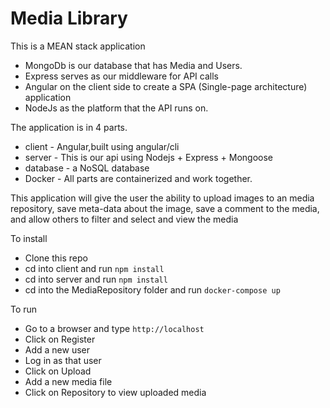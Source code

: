 # Media Library

This is a MEAN stack application 
- MongoDb is our database that has Media and Users.  
- Express serves as our middleware for API calls 
- Angular on the client side to create a SPA (Single-page architecture) application
- NodeJs as the platform that the API runs on.

The application is in 4 parts.
- client - Angular,built using angular/cli
- server - This is our api using Nodejs + Express + Mongoose
- database - a NoSQL database 
- Docker - All  parts are containerized and work together.

<p>This application will give the user the ability to upload 
images to an media repository, save meta-data about the image, 
save a comment to the media, and allow others to filter and 
select and view the media</p>

To install
- Clone this repo
- cd into client and run `npm install`
- cd into server and run `npm install`
- cd into the MediaRepository folder and run `docker-compose up`

To run
- Go to a browser and type `http://localhost`
- Click on Register
- Add a new user
- Log in as that user
- Click on Upload 
- Add a new media file
- Click on Repository to view uploaded media
